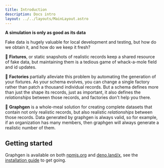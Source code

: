 ```yaml
---
title: Introduction
description: Docs intro
layout: ../../layouts/MainLayout.astro
---
```


**A simulation is only as good as its data**

Fake data is hugely valuable for local development and testing, but
how do we obtain it, and how do we keep it fresh?

🤔 **Fixtures**, or static snapshots of realistic records keep a
shared resource of fake data, but maintaining them is a tedious game
of whack-a-mole field and id updates.

🧐 **Factories** partially alleviate this problem by automating the
generation of your fixtures. As your schema evolves, you can change a
single factory rather than patch a thousand individual records. But a
schema defines more than just the shape its records, just as
important, it also defines
the _relationships_ between those records, and factories don't help
you there.

🤩 **Graphgen** is a whole-meal solution for creating complete
datasets that contain not only realistic records, but also realistic
_relationships_ between those records. Data generated by graphgen is
always valid, so for example, if an organization has many members,
then graphgen will always generate a realistic number of them.

## Getting started

Graphgen is available on both
[npmjs.org](https://npmjs.org/package/@frontside/graphgen) and
[deno.land/x](https://deno.land/x/graphgen), see the [installation
guide](installation) to get going.
